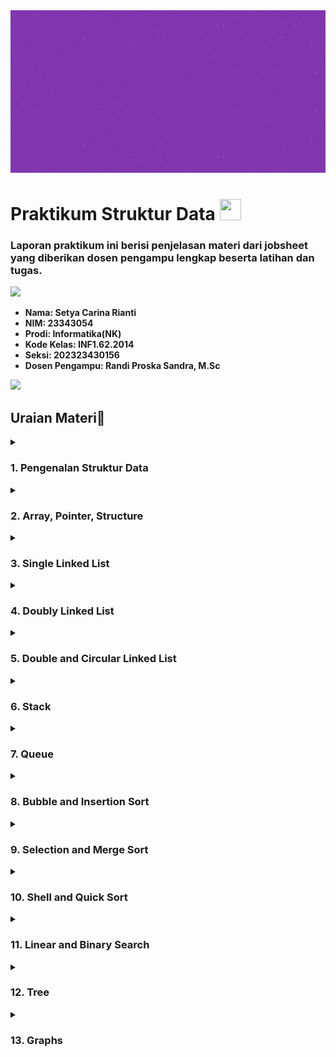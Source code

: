 <img src="https://github.com/setyacarinaa/Jobsheet-Praktikum-Struktur-Data/blob/main/asset/header%20readme.gif" width="1000" height="260"/>

# Praktikum Struktur Data <img src="https://www.thedataschool.com.au/wp-content/uploads/2022/01/logo-data-structures-algorithms.png" width="34" height="34">
### Laporan praktikum ini berisi penjelasan materi dari jobsheet yang diberikan dosen pengampu lengkap beserta latihan dan tugas.

<img src="https://user-images.githubusercontent.com/73097560/115834477-dbab4500-a447-11eb-908a-139a6edaec5c.gif">

* __Nama: Setya Carina Rianti__
* __NIM: 23343054__
* __Prodi: Informatika(NK)__
* __Kode Kelas: INF1.62.2014__
* __Seksi: 202323430156__
* __Dosen Pengampu: Randi Proska Sandra, M.Sc__

<img src="https://user-images.githubusercontent.com/73097560/115834477-dbab4500-a447-11eb-908a-139a6edaec5c.gif">

## Uraian Materi📜

</details>
<details><summary><h3>1. Pengenalan Struktur Data</h3></summary>
<img src="https://github.com/setyacarinaa/Jobsheet-Praktikum-Struktur-Data/blob/main/asset/data%20structure.gif" width="350"/>

Pemrograman struktur data menggunakan berbagai macam konsep untuk penyimpanan dan pengaturan data. Dalam pemrograman C, hal ini sering melibatkan penggunaan variable Array, Struktur, dan Linked list. Struktur data adalah cara penyusunan, penyimpanan, dan pengaturan data di dalam komputer untuk penggunaan yang efisien. Data sendiri adalah representasi dari fakta dunia nyata dalam bentuk tulisan, suara, gambar, atau simbol.

Beberapa struktur data standar yang digunakan dalam bidang informatika meliputi:

- List Linear (Linked List) dan variasinya
- Multilist
- Stack (Tumpukan)
- Queue (Antrian)
- Tree (Pohon)
- Graph (Graf)

Setiap struktur data memiliki kegunaan dan aplikasi yang berbeda, sesuai dengan kebutuhan dalam pengembangan program.
    <a href="https://www.embarcadero.com/free-tools/dev-cpp/free-download"><img src="https://img.shields.io/badge/DevC++-purple?style=plastic&logo=DevC++&logoColor=white"/></a>
    <a href="https://code.visualstudio.com/download"><img src="https://img.shields.io/badge/VSCode-purple?style=plastic&logo=VSCode&logoColor=white"/></a>
    <a href="https://sourceforge.net/projects/codeblocks/"><img src="https://img.shields.io/badge/CodeBlocks-purple?style=plastic&logo=CodeBlocks&logoColor=white"/></a>
    <a href="https://netbeans.apache.org/front/main/download/index.html"><img src="https://img.shields.io/badge/NetBeans-purple?style=plastic&logo=NetBeans&logoColor=white"/></a>

</details>
<details><summary><h3>2. Array, Pointer, Structure</h3></summary>
<img src="https://github.com/setyacarinaa/Jobsheet-Praktikum-Struktur-Data/blob/main/asset/pointer.gif" width="350"/>

- **Array**: Kumpulan nilai dengan tipe data yang sama, diakses melalui indeks dimulai dari 0. Digunakan untuk menyimpan data terstruktur seperti bilangan, string, atau objek.

- **Pointer**: Variabel yang menyimpan alamat memory sebagai nilainya. Berbeda dengan variabel biasa yang menyimpan nilai tertentu, pointer menyimpan alamat. Digunakan tanda (*) untuk mendeklarasikan variabel pointer, dan & untuk mendapatkan alamat memori serta * untuk mendapatkan isi atau nilai dari alamat yang ditunjuk pointer.

- **Structure**: Kumpulan variabel dengan tipe data yang berbeda, dikelompokkan dalam satu objek dengan nama tertentu. Digunakan '.' untuk mengakses anggota struktur dan '->' untuk akses menggunakan pointer pada struktur.

</details>
<details><summary><h3>3. Single Linked List</h3></summary>
<img src="https://github.com/setyacarinaa/Jobsheet-Praktikum-Struktur-Data/blob/main/asset/linked%20list.gif" width="350"/>

Single linked list adalah struktur data linear di mana simpul-simpulnya terhubung menggunakan pointer. Setiap simpul memiliki dua bagian utama: data yang disimpan di dalamnya, dan pointer yang menunjuk ke simpul berikutnya dalam daftar. Pada simpul terakhir, pointer tersebut menunjuk ke nilai null, menandakan akhir dari linked list.

Simpul atau node dalam linked list merupakan objek yang berisi alamat serta data yang disimpan di dalamnya. Penggunaan alokasi memori memungkinkan pembuatan buffer dan array secara dinamis, di mana ruang memori dialokasikan saat program dieksekusi sesuai kebutuhan program.

Dalam konteks penggunaan alokasi memori, perintah sizeof() digunakan untuk mendapatkan ukuran objek dalam byte sebelum melakukan alokasi. Sedangkan perintah malloc() adalah fungsi standar dalam C yang digunakan untuk mengalokasikan memori sesuai dengan jumlah byte yang diberikan sebagai parameter. Fungsi malloc() mengembalikan pointer yang menunjuk ke buffer yang dialokasikan, dan jika alokasi memori gagal, fungsi tersebut mengembalikan pointer NULL.

Linked list tunggal adalah struktur data di mana setiap simpul atau node memiliki alamat yang saling terhubung. Setiap simpul dapat menyimpan data berupa karakter, bilangan bulat, string, atau tipe data lainnya. Tujuan utama dari linked list adalah untuk mengatur dan menghubungkan data secara fleksibel, dengan kemampuan memutuskan urutan data serta menyambungkannya kembali sesuai kebutuhan.

</details>
<details><summary><h3>4. Doubly Linked List</h3></summary>
<img src="https://github.com/setyacarinaa/Jobsheet-Praktikum-Struktur-Data/blob/main/asset/doubly%20linked%20list.gif" width="350"/>

Doubly linked list (DLL) merupakan struktur data yang memiliki pointer tambahan, yaitu pointer sebelumnya, selain dari pointer berikutnya dan data yang ada dalam daftar tunggal. Mirip dengan single linked list, DLL juga memiliki kepala (head) dan ekor (tail), tetapi perbedaannya terletak pada kemampuan DLL untuk bergerak maju dan mundur, karena setiap simpul memiliki pointer ke simpul sebelumnya dan berikutnya.

Kelebihan dari doubly linked list dibandingkan dengan single linked list adalah:

- Dapat bergerak maju dan mundur, memungkinkan operasi penghapusan dan penambahan simpul yang lebih efisien.
- Operasi penghapusan lebih sederhana karena dapat langsung menggunakan pointer ke simpul yang akan dihapus.
- Proses penambahan simpul lebih efisien karena dapat langsung memanipulasi pointer sebelumnya dan berikutnya.

Namun, kekurangan dari doubly linked list adalah:

- Membutuhkan ruang memori tambahan untuk menyimpan pointer sebelumnya pada setiap simpul.
- Setiap operasi yang dilakukan harus memperhatikan dan memanipulasi pointer sebelumnya.

Proses penambahan simpul dalam doubly linked list meliputi:

- Penambahan simpul di depan.
- Penambahan setelah simpul tertentu.
- Penambahan di ekor.
- Penambahan sebelum simpul tertentu.

</details>
<details><summary><h3>5. Double and Circular Linked List</h3></summary>

Double linked list adalah struktur data di mana setiap elemen terhubung dengan dua pointer dalam satu node. Struktur ini memungkinkan list untuk dilintasi baik ke depan (next) maupun ke belakang (prev). Setiap elemen dalam double linked list terdiri dari tiga bagian: data (info), pointer next yang menunjuk ke elemen berikutnya, dan pointer prev yang menunjuk ke elemen sebelumnya. Head dari double linked list ditandai dengan pointer prev dari elemen pertama yang menunjuk ke NULL, sedangkan tail ditandai dengan pointer next dari elemen terakhir yang menunjuk ke NULL.

Untuk melintasi kembali double linked list, digunakan pointer prev dari elemen yang berurutan dari tail ke head. Double linked list memiliki fleksibilitas lebih tinggi daripada single linked list dalam perpindahan pada list.

Circular linked list, di sisi lain, adalah bentuk lain dari linked list yang memungkinkan elemen-elemen untuk dilewati secara fleksibel. Circular list bisa berupa single linked list atau double linked list, namun tidak memiliki tail. Pada circular list, pointer next dari elemen terakhir menunjuk ke elemen pertama daripada NULL. Pada double linked circular list, pointer prev dari elemen pertama menunjuk ke elemen terakhir.

</details>
<details><summary><h3>6. Stack</h3></summary>
<img src="https://github.com/setyacarinaa/Jobsheet-Praktikum-Struktur-Data/blob/main/asset/stack.gif" width="350"/>

Stack adalah struktur data di mana elemen-elemen data disusun secara vertikal, di mana elemen terbaru diletakkan di atas elemen yang sudah ada. Prinsip yang digunakan dalam stack adalah Last In First Out (LIFO), di mana elemen terakhir yang dimasukkan menjadi elemen pertama yang diambil. Dalam operasi pada stack, penambahan elemen disebut push, sedangkan pengambilan elemen dari posisi teratas disebut pop.

Pada penyajian stack dengan menggunakan array, hal ini bisa dilakukan tetapi dengan catatan bahwa ukuran array bersifat statis sementara jumlah elemen dalam stack bersifat dinamis. Hal ini berarti kita harus memastikan bahwa jumlah elemen dalam stack tidak melebihi ukuran maksimal array untuk menghindari overflow. Ada dua bentuk penyajian stack menggunakan array, yaitu Single stack dan Double stack.

Operasi yang umum dilakukan pada stack meliputi:

- Push: Menambahkan elemen baru ke stack, membuatnya menjadi elemen teratas.
- Pop: Menghapus elemen teratas dari stack.
- Peek: Melihat elemen teratas tanpa menghapusnya.
- isFull: Memeriksa apakah stack sudah penuh sebelum menambahkan elemen baru.
- isEmpty: Memeriksa apakah stack kosong sebelum melakukan operasi pada elemennya.
- Clear: Mengosongkan seluruh isi stack.

</details>
<details><summary><h3>7. Queue</h3></summary>
<img src="https://github.com/setyacarinaa/Jobsheet-Praktikum-Struktur-Data/blob/main/asset/queue.gif" width="350"/>

Queue adalah struktur data yang sangat berguna dalam pemrograman struktur data, dengan prinsip utama FIFO (First In First Out), di mana item yang pertama masuk akan menjadi item yang pertama keluar. Pada queue, proses penambahan item disebut "enqueue" dan penghapusan item disebut "dequeue".

Spesifikasi dari queue, yang juga dikenal sebagai Abstract Data Type (ADT), meliputi:

- Enqueue: Menambahkan elemen ke ujung belakang antrian.
- Dequeue: Menghapus elemen dari ujung depan antrian.
- IsEmpty: Memeriksa apakah antrian kosong.
- IsFull: Memeriksa apakah antrian penuh.
- Peek: Mendapatkan nilai dari ujung depan antrian tanpa menghapusnya.

Cara kerja queue melibatkan dua pointer, yaitu FRONT dan REAR, yang digunakan untuk melacak elemen pertama dan terakhir dalam antrian. Pada awalnya, nilai FRONT dan REAR diatur ke -1. Saat melakukan enqueing, nilai indeks REAR ditingkatkan dan elemen baru ditempatkan di posisi yang ditunjuk oleh REAR. Pada dequeueing, nilai yang ditunjuk oleh FRONT dikembalikan dan nilai FRONT ditingkatkan.

Sebelum melakukan enqueing, dilakukan pemeriksaan apakah antrian sudah penuh. Sebelum dequeueing, dilakukan pemeriksaan apakah antrian sudah kosong. Ketika elemen pertama dibuat, nilai FRONT diatur ke 0, dan saat elemen terakhir dihapus, nilai FRONT dan REAR direset ke -1.

</details>
<details><summary><h3>8. Bubble and Insertion Sort</h3></summary>
<img src="https://github.com/setyacarinaa/Jobsheet-Praktikum-Struktur-Data/blob/main/asset/bubble%20sort.gif" width="350"/>
<img src="https://github.com/setyacarinaa/Jobsheet-Praktikum-Struktur-Data/blob/main/asset/insertion-sort.gif" width="350"/>

Pengurutan data merujuk pada proses menyusun data dalam urutan tertentu sesuai dengan aturan yang ditetapkan, seperti dari nilai terkecil ke terbesar untuk bilangan atau dari A-Z untuk string. Data yang telah diurutkan memudahkan pembacaan dan pemahaman data dalam sebuah laporan atau aplikasi komputer.

Terdapat beberapa teknik pengurutan data yang terkenal, antara lain:

1. Bubble sort: Algoritma pengurutan yang melakukan pertukaran data secara berulang dengan tetangga terdekatnya hingga data terurut.
2. Insertion sort: Algoritma yang mirip dengan cara kita mengurutkan kartu di tangan, dengan meletakkan data pada tempat yang sesuai pada setiap iterasi pengurutan.

Kedua teknik ini merupakan cara pengurutan dasar yang umum digunakan dalam pemrosesan data.

</details>
<details><summary><h3>9. Selection and Merge Sort</h3></summary>
<img src="https://github.com/setyacarinaa/Jobsheet-Praktikum-Struktur-Data/blob/main/asset/merge%20sort.gif" width="350"/>

Selection sort merupakan algoritma pengurutan yang mencari elemen terkecil dalam sebuah list yang belum terurut pada setiap iterasi, dan menempatkannya di posisi paling depan dari list data. Cara kerja selection sort dapat dijelaskan sebagai berikut:

1. Tentukan elemen pertama dari list sebagai elemen "minimum".
2. Bandingkan elemen minimum dengan elemen kedua. Jika elemen kedua lebih kecil dari elemen minimum, maka elemen kedua dianggap sebagai minimum.
3. Lanjutkan proses perbandingan minimum dengan elemen-elemen selanjutnya hingga elemen terakhir.
4. Setelah selesai satu iterasi, elemen minimum ditempatkan di posisi paling depan dari list data.
5. Proses ini diulang kembali untuk elemen-elemen yang belum terurut, dengan menggeser indeks awal pada setiap iterasi.

Sementara itu, merge sort adalah teknik pengurutan yang mengadopsi strategi "bagi dan gabung" (divide and conquer). Langkah-langkah dalam merge sort meliputi:

1. Memecah data menjadi sub bagian yang lebih kecil dengan jumlah yang sama.
2. Mengurutkan setiap sub bagian secara terpisah.
3. Menggabungkan kembali sub bagian yang telah terurut menjadi satu list data yang terurut secara keseluruhan.

Strategi Divide and Conquer digunakan untuk memecahkan masalah utama dengan membaginya menjadi sub masalah yang lebih kecil, menyelesaikan setiap sub masalah, dan kemudian menggabungkan solusi sub masalah menjadi solusi untuk masalah utama.

</details>
<details><summary><h3>10. Shell and Quick Sort</h3></summary>

Shell sort adalah algoritma pengurutan yang menggunakan jarak interval untuk membandingkan dan mengurutkan elemen-elemen dalam sebuah array. Prinsip kerjanya mirip dengan insertion sort, namun dengan interval yang dapat diatur. Interval ini semakin kecil setiap kali iterasi pengurutan dilakukan.

Beberapa macam formula urutan yang digunakan dalam Shell sort antara lain:

- Urutan asli Shell: N/2, N/4, ..., 1
- Urutan Knuth: 1, 4, 13, ..., (3k-1)/2
- Urutan Sedgewick: 1, 8, 23, 77, 281, 1073, 4293, 16577, ..., 4j+1+3.2j+1

Cara kerja Shell sort meliputi langkah-langkah berikut:

1. Urutkan array yang ada.
2. Gunakan formula interval Shell (seperti N/2, N/4, ... 1) untuk menentukan interval yang akan digunakan dalam algoritma.
3. Pada fase pertama, bandingkan dan tukar elemen dengan jarak interval yang ditentukan.
4. Lakukan pengurutan dengan interval yang semakin kecil setiap pengulangan, hingga mencapai interval 1 di mana elemen-elemen diposisikan dengan urutan yang benar.

Shell sort digunakan saat diperlukan pengurutan dengan jarak pertukaran elemen yang lebih kecil dibandingkan dengan insertion sort, terutama saat elemen-elemen yang berdekatan memiliki jarak yang jauh.

Quick sort, di sisi lain, adalah algoritma pengurutan yang juga menggunakan strategi divide and conquer. Quick sort memilih sebuah elemen sebagai pivot, kemudian memisahkan array berdasarkan pivot tersebut. Terdapat beberapa versi dalam memilih pivot, seperti selalu memilih elemen pertama, terakhir, acak, atau tengah sebagai pivot.

Kunci dari proses quick sort adalah fungsi partisi, di mana array dipartisi berdasarkan pivot sehingga elemen-elemen yang lebih kecil dari pivot ditempatkan sebelum pivot, dan elemen-elemen yang lebih besar ditempatkan setelah pivot.

</details>
<details><summary><h3>11. Linear and Binary Search</h3></summary>
<img src="https://github.com/setyacarinaa/Jobsheet-Praktikum-Struktur-Data/blob/main/asset/linear%20and%20binary%20search.gif" width="350"/>

Algoritma penelusuran adalah suatu metode yang menerima suatu nilai kunci dan dengan langkah-langkah tertentu akan mencari rekaman yang memiliki nilai kunci tersebut. Setelah proses penelusuran dilakukan, hasilnya dapat berupa rekaman yang ditemukan atau tidak ditemukan.

Ada dua teknik penelusuran yang umum digunakan, yaitu penelusuran sekuensial (linear search) dan penelusuran biner (binary search). Perbedaan utama antara kedua teknik ini terletak pada keadaan data yang digunakan. Penelusuran biner digunakan ketika data sudah dalam keadaan terurut, sedangkan penelusuran sekuensial digunakan untuk data dalam keadaan acak atau tidak terurut.

Penelusuran sekuensial:

- Penelusuran dimulai dari elemen pertama data, kemudian berlanjut dengan menaikkan indeks data.
- Jika ditemukan data yang sama dengan kunci pencarian, proses penelusuran dihentikan dan nilai pengembalian diberikan berupa "true".
- Jika sampai indeks terakhir data tidak menemukan data yang sesuai, nilai pengembalian diberikan berupa "false".

Algoritma penelusuran sekuensial dapat dituliskan sebagai berikut:

```
i <- 0
ketemu <- false
Selama (tidak ketemu) dan (i <= N)
    Jika(data[i] = x) maka ketemu <- true, jika tidak i <- i + 1
Jika(ketemu) maka i adalah indeks dari data yang dicari, jika tidak data tidak ditemukan.
```

Penelusuran biner:

- Data diambil dari posisi 1 hingga posisi akhir.
- Posisi data tengah dicari dengan rumus (posisi awal + posisi akhir) / 2.
- Data yang dicari dibandingkan dengan data yang berada di posisi tengah untuk menentukan arah pencarian selanjutnya.
- Jika data lebih besar, proses penelusuran dilanjutkan dengan mencari di sebelah kanan data tengah. Jika lebih kecil, dilanjutkan dengan mencari di sebelah kiri data tengah.
- Jika data yang dicari sama dengan data tengah, pencarian dihentikan karena data ditemukan.

Syarat utama untuk menggunakan penelusuran biner adalah data harus sudah dalam keadaan terurut. Algoritma penelusuran biner membantu mengurangi jumlah langkah penelusuran yang dibutuhkan untuk menemukan data.

</details>
<details><summary><h3>12. Tree</h3></summary>
<img src="https://github.com/setyacarinaa/Jobsheet-Praktikum-Struktur-Data/blob/main/asset/tree.gif" width="350"/>

Traversal atau melintasi sebuah pohon data/tree berarti mengunjungi semua simpul yang ada pada pohon tersebut. Ini bisa dilakukan untuk berbagai tujuan, seperti menambah nilai semua data pada pohon atau mencari nilai tertinggi di dalamnya. Untuk melakukan operasi-operasi semacam itu, perlu mengunjungi setiap simpul dari pohon data.

Struktur data linear seperti array, stack/tumpukan, queues/antrian, dan LinkedList hanya memiliki satu cara untuk membaca data. Tapi struktur data yang bentuknya hirarkis seperti tree/pohon dapat dilintasi dengan berbagai cara.

Tujuan dari melintasi dan mendata setiap simpul/node adalah:

1. Mengunjungi semua node/simpul di dalam subtree.
2. Mengunjungi root node atau node paling atas.
3. Mengunjungi node yang ada di subtree kanan.

Berdasarkan urutan tersebut, terdapat tiga cara melintasi tree:

1. Inorder Traversal: Langkah-langkahnya adalah mengunjungi semua nodes/simpul di sebelah kiri subtree, kemudian mengunjungi root node, dan terakhir mengunjungi semua simpul di subtree kanan.
2. Preorder Traversal: Langkah-langkahnya adalah mengunjungi root node terlebih dahulu, kemudian mengunjungi semua node di subtree kiri, dan terakhir mengunjungi semua node di subtree kanan.
3. Postorder Traversal: Langkah-langkahnya adalah mengunjungi semua node di subtree kiri, kemudian mengunjungi semua node di subtree kanan, dan terakhir mengunjungi root node.

Dengan menggunakan salah satu dari tiga cara ini, kita dapat melintasi dan melakukan operasi-operasi yang diperlukan pada tree/pohon data.

</details>
<details><summary><h3>13. Graphs</h3></summary>
<img src="https://github.com/setyacarinaa/Jobsheet-Praktikum-Struktur-Data/blob/main/asset/graph.gif" width="350"/>

Depth First Search atau Depth First Traversal adalah algoritma pencarian rekursif yang digunakan untuk mengunjungi semua titik/simpul pada sebuah graf atau pohon simpul.

Algoritma DFS mengoperasikan dua kategori untuk setiap titik pada graf:

1. Sudah Dikunjungi (Visited)
2. Belum Dikunjungi (Not Visited)

Tujuan dari algoritma ini adalah untuk menandai setiap titik/vertex yang telah dikunjungi sambil menghindari titik yang telah dikunjungi.

Cara kerja algoritma DFS dapat dijelaskan sebagai berikut:

1. Dimulai dengan meletakkan salah satu titik graf di atas sebuah tumpukan.
2. Ambil titik paling atas dari tumpukan dan tambahkan ke daftar titik yang telah dikunjungi.
3. Buat daftar titik yang bertetangga dengan titik tersebut. Tambahkan yang belum dikunjungi ke tumpukan.
4. Ulangi langkah 2 dan 3 sampai tumpukan menjadi kosong.

Dengan demikian, algoritma DFS memastikan semua titik dalam graf terhubung telah dikunjungi secara rekursif.
